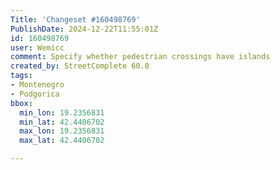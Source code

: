 ```yaml
---
Title: 'Changeset #160498769'
PublishDate: 2024-12-22T11:55:01Z
id: 160498769
user: Wemicc
comment: Specify whether pedestrian crossings have islands
created_by: StreetComplete 60.0
tags:
- Montenegro
- Podgorica
bbox:
  min_lon: 19.2356831
  min_lat: 42.4406702
  max_lon: 19.2356831
  max_lat: 42.4406702

---
```

